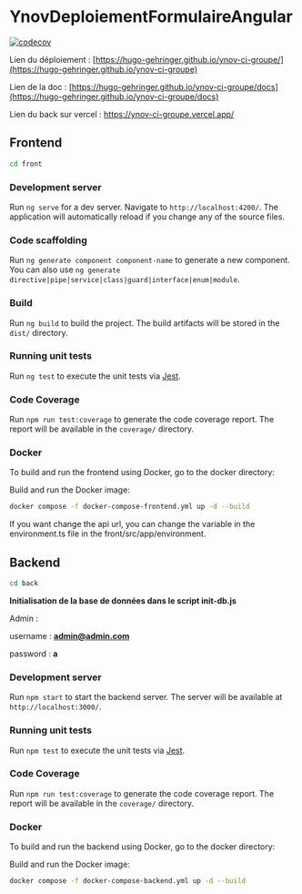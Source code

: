 # YnovDeploiementFormulaireAngular

[![codecov](https://codecov.io/gh/Hugo-Gehringer/deploiement-angular-form/graph/badge.svg?token=A1NUV73I0R)](https://codecov.io/gh/Hugo-Gehringer/deploiement-angular-form)

Lien du déploiement : [https://hugo-gehringer.github.io/ynov-ci-groupe/](https://hugo-gehringer.github.io/ynov-ci-groupe)

Lien de la doc : [https://hugo-gehringer.github.io/ynov-ci-groupe/docs](https://hugo-gehringer.github.io/ynov-ci-groupe/docs)

Lien du back sur vercel : https://ynov-ci-groupe.vercel.app/
## Frontend

 ```sh
 cd front
 ```
### Development server

Run `ng serve` for a dev server. Navigate to `http://localhost:4200/`. The application will automatically reload if you change any of the source files.

### Code scaffolding

Run `ng generate component component-name` to generate a new component. You can also use `ng generate directive|pipe|service|class|guard|interface|enum|module`.

### Build

Run `ng build` to build the project. The build artifacts will be stored in the `dist/` directory.

### Running unit tests

Run `ng test` to execute the unit tests via [Jest](https://jestjs.io).

### Code Coverage

Run `npm run test:coverage` to generate the code coverage report. The report will be available in the `coverage/` directory.

### Docker
To build and run the frontend using Docker, go to the docker directory:

Build and run the Docker image:
```sh
docker compose -f docker-compose-frontend.yml up -d --build
```
If you want change the api url, you can change the variable in the environment.ts file in the front/src/app/environment.
## Backend

 ```sh
 cd back
 ```

**Initialisation de la base de données dans le script init-db.js**

Admin : 
   
   username : **admin@admin.com**

   password : **a**

### Development server

Run `npm start` to start the backend server. The server will be available at `http://localhost:3000/`.

### Running unit tests

Run `npm test` to execute the unit tests via [Jest](https://jestjs.io).

### Code Coverage

Run `npm run test:coverage` to generate the code coverage report. The report will be available in the `coverage/` directory.

### Docker

To build and run the backend using Docker, go to the docker directory:

Build and run the Docker image:
```sh
docker compose -f docker-compose-backend.yml up -d --build
```